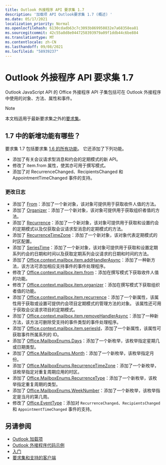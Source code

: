 ```yaml
---
title: Outlook 外接程序 API 要求集 1.7
description: '加载项 API Outlook要求集 1.7 (概述) '
ms.date: 05/17/2021
localization_priority: Normal
ms.openlocfilehash: 6130cdadb63c7c3093b869950832e7a68358ea81
ms.sourcegitcommit: 42c55a8d8e0447258393979a09f1ddb44c6be884
ms.translationtype: MT
ms.contentlocale: zh-CN
ms.lasthandoff: 09/08/2021
ms.locfileid: "58939237"
---
```

# <a name="outlook-add-in-api-requirement-set-17"></a>Outlook 外接程序 API 要求集 1.7

Outlook JavaScript API 的 Office 外接程序 API 子集包括可在 Outlook 外接程序中使用的对象、方法、属性和事件。

> [!NOTE]
> 本文档适用于最新要求集之外的[要求集](../../requirement-sets/outlook-api-requirement-sets.md)。

## <a name="whats-new-in-17"></a>1.7 中的新增功能有哪些？

要求集 1.7 包括要求集 [1.6 的所有功能](../requirement-set-1.6/outlook-requirement-set-1.6.md)。 它还添加了下列功能。

- 添加了有关会议请求型消息和约会的定期模式的新 API。
- 修改了 item.from 属性，使其亦可用于撰写模式。
- 添加了对 RecurrenceChanged、RecipientsChanged 和 AppointmentTimeChanged 事件的支持。

### <a name="change-log"></a>更改日志

- 添加了 [From](/javascript/api/outlook/office.from?view=outlook-js-1.7&preserve-view=true)：添加了一个新对象，该对象可提供用于获取收件人值的方法。
- 添加了 [Organizer](/javascript/api/outlook/office.organizer?view=outlook-js-1.7&preserve-view=true)：添加了一个新对象，该对象可提供用于获取组织者值的方法。
- 添加了 [Recurrence](/javascript/api/outlook/office.recurrence?view=outlook-js-1.7&preserve-view=true)：添加了一个新对象，该对象可提供用于获取和设置约会的定期模式以及仅获取会议请求型消息的定期模式的方法。
- 添加了 [RecurrenceTimeZone](/javascript/api/outlook/office.recurrencetimezone?view=outlook-js-1.7&preserve-view=true)：添加了一个新对象，该对象代表定期模式的时区配置。
- 添加了 [SeriesTime](/javascript/api/outlook/office.seriestime?view=outlook-js-1.7&preserve-view=true)：添加了一个新对象，该对象可提供用于获取和设置定期系列约会的日期和时间以及获取定期系列会议请求的日期和时间的方法。
- 添加了 [Office.context.mailbox.item.addHandlerAsync](office.context.mailbox.item.md#methods)：添加了一种新方法，该方法可添加相应支持事件的事件处理程序。
- 修改了 [Office.context.mailbox.item.from](office.context.mailbox.item.md#properties)：添加在撰写模式下获取收件人值的功能。
- 修改了 [Office.context.mailbox.item.organizer](office.context.mailbox.item.md#properties)：添加在撰写模式下获取组织者值的功能。
- 添加了 [Office.context.mailbox.item.recurrence](office.context.mailbox.item.md#properties)：添加了一个新属性，该属性用于获取或设置可提供约会项目定期模式的管理方法的对象。 该属性还可用于获取会议请求项目的定期模式。
- 添加了 [Office.context.mailbox.item.removeHandlerAsync](office.context.mailbox.item.md#methods)：添加了一种新方法，该方法可删除受支持的事件类型的事件处理程序。
- 添加了 [Office.context.mailbox.item.seriesId](office.context.mailbox.item.md#properties)，添加了一个新属性，该属性可获取事件所属系列的 ID。
- 添加了 [Office.MailboxEnums.Days](/javascript/api/outlook/office.mailboxenums.days?view=outlook-js-1.7&preserve-view=true)：添加了一个新枚举，该枚举指定星期几或日期类型。
- 添加了 [Office.MailboxEnums.Month](/javascript/api/outlook/office.mailboxenums.month?view=outlook-js-1.7&preserve-view=true)：添加了一个新枚举，该枚举指定月份。
- 添加了 [Office.MailboxEnums.RecurrenceTimeZone](/javascript/api/outlook/office.mailboxenums.recurrencetimezone?view=outlook-js-1.7&preserve-view=true)：添加了一个新枚举，该枚举指定对重复周期应用的时区。
- 添加了 [Office.MailboxEnums.RecurrenceType](/javascript/api/outlook/office.mailboxenums.recurrencetype?view=outlook-js-1.7&preserve-view=true)：添加了一个新枚举，该枚举指定重复周期的类型。
- 添加了 [Office.MailboxEnums.WeekNumber](/javascript/api/outlook/office.mailboxenums.weeknumber?view=outlook-js-1.7&preserve-view=true)：添加了一个新枚举，该枚举指定是当月的第几周。
- 修改了 [Office.EventType](/javascript/api/office/office.eventtype)：添加对 `RecurrenceChanged`、`RecipientsChanged` 和 `AppointmentTimeChanged` 事件的支持。

## <a name="see-also"></a>另请参阅

- [Outlook 加载项](../../../outlook/outlook-add-ins-overview.md)
- [Outlook 外接程序代码示例](https://developer.microsoft.com/outlook/gallery/?filterBy=Outlook,Samples,Add-ins)
- [入门](../../../quickstarts/outlook-quickstart.md)
- [要求集和支持的客户端](../../requirement-sets/outlook-api-requirement-sets.md)
